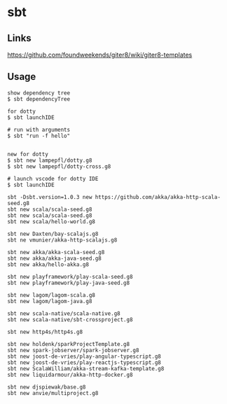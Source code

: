 # sbt

## Links

https://github.com/foundweekends/giter8/wiki/giter8-templates

## Usage

    show dependency tree
    $ sbt dependencyTree

    for dotty
    $ sbt launchIDE

    # run with arguments
    $ sbt "run -f hello"


    new for dotty
    $ sbt new lampepfl/dotty.g8
    $ sbt new lampepfl/dotty-cross.g8

    # launch vscode for dotty IDE
    $ sbt launchIDE

    sbt -Dsbt.version=1.0.3 new https://github.com/akka/akka-http-scala-seed.g8
    sbt new scala/scala-seed.g8
    sbt new scala/scala-seed.g8
    sbt new scala/hello-world.g8

    sbt new Daxten/bay-scalajs.g8
    sbt ne vmunier/akka-http-scalajs.g8

    sbt new akka/akka-scala-seed.g8
    sbt new akka/akka-java-seed.g8
    sbt new akka/hello-akka.g8

    sbt new playframework/play-scala-seed.g8
    sbt new playframework/play-java-seed.g8

    sbt new lagom/lagom-scala.g8
    sbt new lagom/lagom-java.g8

    sbt new scala-native/scala-native.g8
    sbt new scala-native/sbt-crossproject.g8

    sbt new http4s/http4s.g8

    sbt new holdenk/sparkProjectTemplate.g8
    sbt new spark-jobserver/spark-jobserver.g8
    sbt new joost-de-vries/play-angular-typescript.g8
    sbt new joost-de-vries/play-reactjs-typescript.g8
    sbt new ScalaWilliam/akka-stream-kafka-template.g8
    sbt new liquidarmour/akka-http-docker.g8

    sbt new djspiewak/base.g8
    sbt new anvie/multiproject.g8
